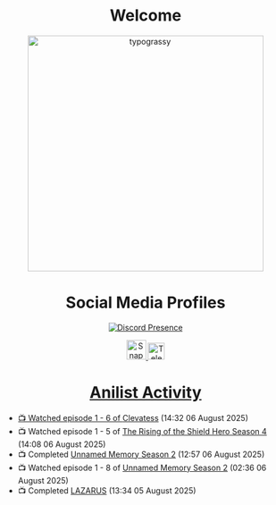 <div align="center">

# Welcome
<a href="https://github.com/kawarimidoll/typograssy">
    <img alt="typograssy" src="https://typograssy.deno.dev/api?text=%E3%82%88%E3%81%86%E3%81%93%E3%81%9D%E3%81%BF%E3%81%AA%E3%81%95%E3%82%93%20-%20Sheby--&&l0=none&l1=82d9d0&l2=027353&l3=038c4c&l4=01402e&bg=none&frame=none&speed=100&comment=" width="421.99">
</a>

</div>

<div align="center">

# Social Media Profiles

[![Discord Presence](https://lanyard.cnrad.dev/api/612532963938271232)](https://discord.com/users/612532963938271232)


<a href="https://www.snapchat.com/add/a.sheby" title="Snapchat Profile">
    <img src="https://www.freepnglogos.com/uploads/snapchat-logo-png-0.png" width="35" alt="Snapchat Logo" />


<a href="https://t.me/ASheby" title="Telegram Profile">
    <img src="https://www.freepnglogos.com/uploads/telegram-logo-png-0.png" width="30" alt="Telegram Logo" />


</div>

<div align="center">

# Anilist Activity

</div>

<!-- ANILIST_ACTIVITY:start -->

-   📺 Watched episode 1 - 6 of [Clevatess](https://anilist.co/anime/178869) (14:32 06 August 2025)
-   📺 Watched episode 1 - 5 of [The Rising of the Shield Hero Season 4](https://anilist.co/anime/173780) (14:08 06 August 2025)
-   📺 Completed [Unnamed Memory Season 2](https://anilist.co/anime/178550) (12:57 06 August 2025)
-   📺 Watched episode 1 - 8 of [Unnamed Memory Season 2](https://anilist.co/anime/178550) (02:36 06 August 2025)
-   📺 Completed [LAZARUS](https://anilist.co/anime/167336) (13:34 05 August 2025)

<!-- ANILIST_ACTIVITY:end -->
